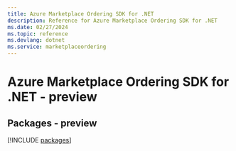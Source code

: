 ```yaml
---
title: Azure Marketplace Ordering SDK for .NET
description: Reference for Azure Marketplace Ordering SDK for .NET
ms.date: 02/27/2024
ms.topic: reference
ms.devlang: dotnet
ms.service: marketplaceordering
---
```

# Azure Marketplace Ordering SDK for .NET - preview
## Packages - preview
[!INCLUDE [packages](marketplace-ordering-index.md)]
